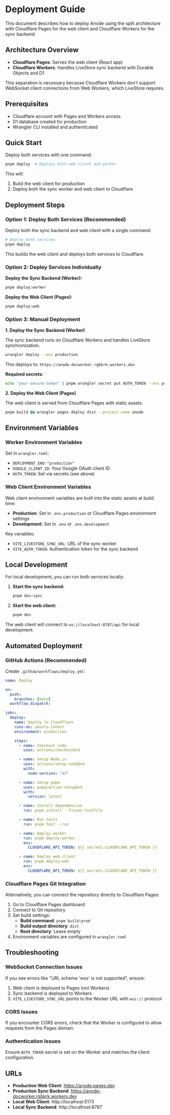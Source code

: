 # Deployment Guide

This document describes how to deploy Anode using the split architecture with
Cloudflare Pages for the web client and Cloudflare Workers for the sync backend.

## Architecture Overview

- **Cloudflare Pages**: Serves the web client (React app)
- **Cloudflare Workers**: Handles LiveStore sync backend with Durable Objects
  and D1

This separation is necessary because Cloudflare Workers don't support WebSocket
client connections from Web Workers, which LiveStore requires.

## Prerequisites

- Cloudflare account with Pages and Workers access
- D1 database created for production
- Wrangler CLI installed and authenticated

## Quick Start

Deploy both services with one command:

```bash
pnpm deploy  # Deploys both web client and worker
```

This will:

1. Build the web client for production
2. Deploy both the sync worker and web client to Cloudflare

## Deployment Steps

### Option 1: Deploy Both Services (Recommended)

Deploy both the sync backend and web client with a single command:

```bash
# Deploy both services
pnpm deploy
```

This builds the web client and deploys both services to Cloudflare.

### Option 2: Deploy Services Individually

**Deploy the Sync Backend (Worker):**

```bash
pnpm deploy:worker
```

**Deploy the Web Client (Pages):**

```bash
pnpm deploy:web
```

### Option 3: Manual Deployment

**1. Deploy the Sync Backend (Worker)**

The sync backend runs on Cloudflare Workers and handles LiveStore
synchronization.

```bash
wrangler deploy --env production
```

This deploys to: `https://anode-docworker.rgbkrk.workers.dev`

**Required secrets:**

```bash
echo "your-secure-token" | pnpm wrangler secret put AUTH_TOKEN --env production
```

**2. Deploy the Web Client (Pages)**

The web client is served from Cloudflare Pages with static assets.

```bash
pnpm build && wrangler pages deploy dist --project-name anode
```

## Environment Variables

### Worker Environment Variables

Set in `wrangler.toml`:

- `DEPLOYMENT_ENV`: `"production"`
- `GOOGLE_CLIENT_ID`: Your Google OAuth client ID
- `AUTH_TOKEN`: Set via secrets (see above)

### Web Client Environment Variables

Web client environment variables are built into the static assets at build time:

- **Production**: Set in `.env.production` or Cloudflare Pages environment
  settings
- **Development**: Set in `.env` or `.env.development`

Key variables:

- `VITE_LIVESTORE_SYNC_URL`: URL of the sync worker
- `VITE_AUTH_TOKEN`: Authentication token for the sync backend

## Local Development

For local development, you can run both services locally:

1. **Start the sync backend:**
   ```bash
   pnpm dev:sync
   ```

2. **Start the web client:**
   ```bash
   pnpm dev
   ```

The web client will connect to `ws://localhost:8787/api` for local development.

## Automated Deployment

### GitHub Actions (Recommended)

Create `.github/workflows/deploy.yml`:

```yaml
name: Deploy

on:
  push:
    branches: [main]
  workflow_dispatch:

jobs:
  deploy:
    name: Deploy to Cloudflare
    runs-on: ubuntu-latest
    environment: production

    steps:
      - name: Checkout code
        uses: actions/checkout@v4

      - name: Setup Node.js
        uses: actions/setup-node@v4
        with:
          node-version: "23"

      - name: Setup pnpm
        uses: pnpm/action-setup@v4
        with:
          version: latest

      - name: Install dependencies
        run: pnpm install --frozen-lockfile

      - name: Run tests
        run: pnpm test --run

      - name: Deploy worker
        run: pnpm deploy:worker
        env:
          CLOUDFLARE_API_TOKEN: ${{ secrets.CLOUDFLARE_API_TOKEN }}

      - name: Deploy web client
        run: pnpm deploy:web
        env:
          CLOUDFLARE_API_TOKEN: ${{ secrets.CLOUDFLARE_API_TOKEN }}
```

### Cloudflare Pages Git Integration

Alternatively, you can connect the repository directly to Cloudflare Pages:

1. Go to Cloudflare Pages dashboard
2. Connect to Git repository
3. Set build settings:
   - **Build command**: `pnpm build:prod`
   - **Build output directory**: `dist`
   - **Root directory**: Leave empty
4. Environment variables are configured in `wrangler.toml`

## Troubleshooting

### WebSocket Connection Issues

If you see errors like "URL scheme 'wss' is not supported", ensure:

1. Web client is deployed to Pages (not Workers)
2. Sync backend is deployed to Workers
3. `VITE_LIVESTORE_SYNC_URL` points to the Worker URL with `wss://` protocol

### CORS Issues

If you encounter CORS errors, check that the Worker is configured to allow
requests from the Pages domain.

### Authentication Issues

Ensure `AUTH_TOKEN` secret is set on the Worker and matches the client
configuration.

## URLs

- **Production Web Client**: https://anode.pages.dev
- **Production Sync Backend**: https://anode-docworker.rgbkrk.workers.dev
- **Local Web Client**: http://localhost:5173
- **Local Sync Backend**: http://localhost:8787
